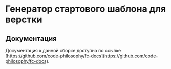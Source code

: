 # Генератор стартового шаблона для верстки

## Документация

Документация к данной сборке доступна по ссылке [https://github.com/code-philosophy/fc-docs](https://github.com/code-philosophy/fc-docs).
